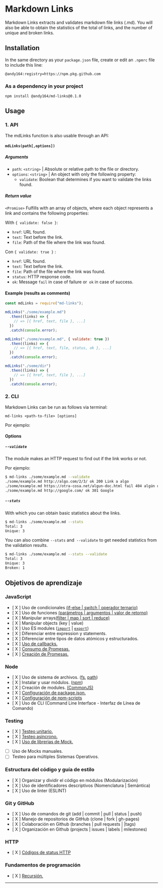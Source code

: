 # Markdown Links

Markdown Links extracts and validates markdown file links (.md). You will also be able to obtain the statistics of the total of links, and the number of unique and broken links.

## Installation

In the same directory as your `package.json` file, create or edit an `.npmrc` file to include this line:

```
@andy164:registry=https://npm.pkg.github.com
```

### As a dependency in your project

```
npm install @andy164/md-links@0.1.0
```

## Usage

### 1. API

The mdLinks function is also usable through an API:

#### `mdLinks(path[,options])`

##### Arguments

- `path`: `<string>` | Absolute or relative path to the file or directory.
- `options`: `<string>` | An object with only the following property:
  - `validate`: Boolean that determines if you want to validate the links found.

##### Return value

`<Promise>` Fulfills with an array of objects, where each object represents a link and contains the following properties:

With `{ validate: false }`:

- `href`: URL found.
- `text`: Text before the link.
- `file`: Path of the file where the link was found.

Con `{ validate: true }` :

- `href`: URL found.
- `text`: Text before the link.
- `file`: Path of the file where the link was found.
- `status`: HTTP response code.
- `ok`: Message `fail` in case of failure or` ok` in case of success.

#### Example (results as comments)

```js
const mdLinks = require("md-links");

mdLinks("./some/example.md")
  .then((links) => {
    // => [{ href, text, file }, ...]
  })
  .catch(console.error);

mdLinks("./some/example.md", { validate: true })
  .then((links) => {
    // => [{ href, text, file, status, ok }, ...]
  })
  .catch(console.error);

mdLinks("./some/dir")
  .then((links) => {
    // => [{ href, text, file }, ...]
  })
  .catch(console.error);
```

### 2. CLI

Markdown Links can be run as follows via terminal:

`md-links <path-to-file> [options]`

Por ejemplo:

#### Options

##### `--validate`

The module makes an HTTP request to find out if the link works or not.

Por ejemplo:

```sh
$ md-links ./some/example.md --validate
./some/example.md http://algo.com/2/3/ ok 200 Link a algo
./some/example.md https://otra-cosa.net/algun-doc.html fail 404 algún doc
./some/example.md http://google.com/ ok 301 Google
```

##### `--stats`

With which you can obtain basic statistics about the links.

```sh
$ md-links ./some/example.md --stats
Total: 3
Unique: 3
```

You can also combine `--stats` and` --validate` to get needed statistics from the validation results.

```sh
$ md-links ./some/example.md --stats --validate
Total: 3
Unique: 3
Broken: 1
```

## Objetivos de aprendizaje

### JavaScript

- [ X ] Uso de condicionales [(if-else | switch | operador ternario)](https://developer.mozilla.org/es/docs/Learn/JavaScript/Building_blocks/conditionals)
- [ X ] Uso de funciones [(parámetros | argumentos | valor de retorno)](https://developer.mozilla.org/es/docs/Learn/JavaScript/Building_blocks/Functions)
- [ X ] Manipular arrays[(filter | map | sort | reduce)](https://developer.mozilla.org/es/docs/Web/JavaScript/Reference/Global_Objects/Array/)
- [ X ] Manipular objects (key | value)
- [ X ] Uso ES modules ([`import`](https://developer.mozilla.org/en-US/docs/Web/JavaScript/Reference/Statements/import)
  | [`export`](https://developer.mozilla.org/en-US/docs/Web/JavaScript/Reference/Statements/export))
- [ X ] Diferenciar entre expression y statements.
- [ X ] Diferenciar entre tipos de datos atómicos y estructurados.
- [ X ] [Uso de callbacks.](https://developer.mozilla.org/es/docs/Glossary/Callback_function)
- [ X ] [Consumo de Promesas.](https://scotch.io/tutorials/javascript-promises-for-dummies#toc-consuming-promises)
- [ X ] [Creación de Promesas.](https://www.freecodecamp.org/news/how-to-write-a-javascript-promise-4ed8d44292b8/)

### Node

- [ X ] Uso de sistema de archivos. ([fs](https://nodejs.org/api/fs.html), [path](https://nodejs.org/api/path.html))
- [ X ] Instalar y usar módulos. ([npm](https://www.npmjs.com/))
- [ X ] Creación de modules. [(CommonJS)](https://nodejs.org/docs/latest-v0.10.x/api/modules.html)
- [ X ] [Configuración de package.json.](https://docs.npmjs.com/files/package.json)
- [ X ] [Configuración de npm-scripts](https://docs.npmjs.com/misc/scripts)
- [ X ] Uso de CLI (Command Line Interface - Interfaz de Línea de Comando)

### Testing

- [ X ] [Testeo unitario.](https://jestjs.io/docs/es-ES/getting-started)
- [ X ] [Testeo asíncrono.](https://jestjs.io/docs/es-ES/asynchronous)
- [ X ] [Uso de librerias de Mock.](https://jestjs.io/docs/es-ES/manual-mocks)
- [ ] Uso de Mocks manuales.
- [ ] Testeo para múltiples Sistemas Operativos.

### Estructura del código y guía de estilo

- [ X ] Organizar y dividir el código en módulos (Modularización)
- [ X ] Uso de identificadores descriptivos (Nomenclatura | Semántica)
- [ X ] Uso de linter (ESLINT)

### Git y GitHub

- [ X ] Uso de comandos de git (add | commit | pull | status | push)
- [ X ] Manejo de repositorios de GitHub (clone | fork | gh-pages)
- [ X ] Colaboración en Github (branches | pull requests | |tags)
- [ X ] Organización en Github (projects | issues | labels | milestones)

### HTTP

- [ X ] [Códigos de status HTTP](https://developer.mozilla.org/en-US/docs/Web/HTTP/Status)

### Fundamentos de programación

- [ X ] [Recursión.](https://www.youtube.com/watch?v=lPPgY3HLlhQ)

---
